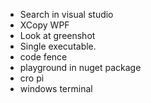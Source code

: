 * Search in visual studio
* XCopy WPF
* Look at greenshot
* Single executable.
* code fence
* playground in nuget package
* cro pi
* windows terminal
